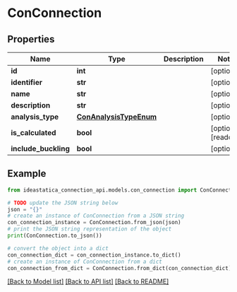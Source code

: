 # ConConnection


## Properties

Name | Type | Description | Notes
------------ | ------------- | ------------- | -------------
**id** | **int** |  | [optional] 
**identifier** | **str** |  | [optional] 
**name** | **str** |  | [optional] 
**description** | **str** |  | [optional] 
**analysis_type** | [**ConAnalysisTypeEnum**](ConAnalysisTypeEnum.md) |  | [optional] 
**is_calculated** | **bool** |  | [optional] [readonly] 
**include_buckling** | **bool** |  | [optional] 

## Example

```python
from ideastatica_connection_api.models.con_connection import ConConnection

# TODO update the JSON string below
json = "{}"
# create an instance of ConConnection from a JSON string
con_connection_instance = ConConnection.from_json(json)
# print the JSON string representation of the object
print(ConConnection.to_json())

# convert the object into a dict
con_connection_dict = con_connection_instance.to_dict()
# create an instance of ConConnection from a dict
con_connection_from_dict = ConConnection.from_dict(con_connection_dict)
```
[[Back to Model list]](../README.md#documentation-for-models) [[Back to API list]](../README.md#documentation-for-api-endpoints) [[Back to README]](../README.md)


